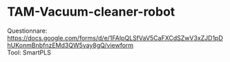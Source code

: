 # TAM-Vacuum-cleaner-robot  
Questionnare: https://docs.google.com/forms/d/e/1FAIpQLSfVaV5CaFXCdSZwV3xZJD1pDhUKonmBnbfnzEMd3QW5yay8gQ/viewform  
Tool: SmartPLS
